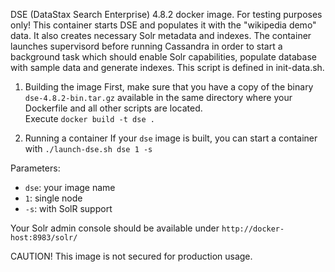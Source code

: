 DSE (DataStax Search Enterprise) 4.8.2 docker image.
For testing purposes only!
This container starts DSE and populates it with the "wikipedia demo" data. It also creates necessary Solr metadata and indexes.
The container launches supervisord before running Cassandra in order to start a background task which should enable Solr capabilities, populate database with sample data and generate indexes.
This script is defined in init-data.sh.

1. Building the image
First, make sure that you have a copy of the binary `dse-4.8.2-bin.tar.gz` available in the same directory where your Dockerfile and all other scripts are located.  
Execute `docker build -t dse .`

2. Running a container
If your `dse` image is built, you can start a container with 
`./launch-dse.sh dse 1 -s`

Parameters:  
- `dse`: your image name
- `1`: single node
- `-s`: with SolR support

Your Solr admin console should be available under `http://docker-host:8983/solr/`

CAUTION!
This image is not secured for production usage.
